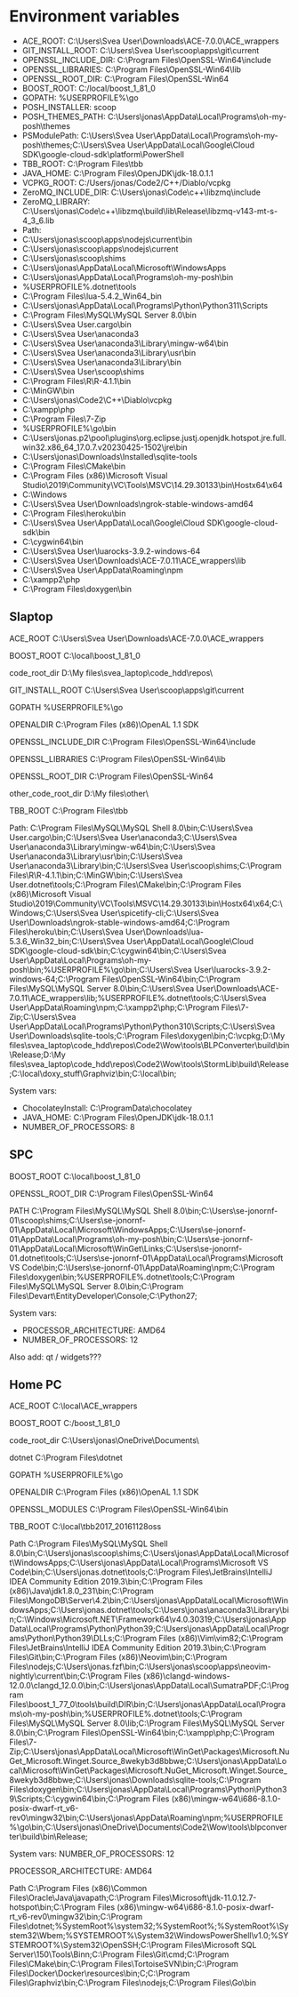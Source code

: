 # Environment variables

- ACE_ROOT: C:\Users\Svea User\Downloads\ACE-7.0.0\ACE_wrappers
- GIT_INSTALL_ROOT: C:\Users\Svea User\scoop\apps\git\current
- OPENSSL_INCLUDE_DIR: C:\Program Files\OpenSSL-Win64\include
- OPENSSL_LIBRARIES: C:\Program Files\OpenSSL-Win64\lib
- OPENSSL_ROOT_DIR: C:\Program Files\OpenSSL-Win64
- BOOST_ROOT: C:/local/boost_1_81_0
- GOPATH: %USERPROFILE%\go
- POSH_INSTALLER: scoop
- POSH_THEMES_PATH: C:\Users\jonas\AppData\Local\Programs\oh-my-posh\themes
- PSModulePath: C:\Users\Svea User\AppData\Local\Programs\oh-my-posh\themes;C:\Users\Svea User\AppData\Local\Google\Cloud SDK\google-cloud-sdk\platform\PowerShell
- TBB_ROOT: C:\Program Files\tbb
- JAVA_HOME: C:\Program Files\OpenJDK\jdk-18.0.1.1
- VCPKG_ROOT: C:/Users/jonas/Code2/C++/Diablo/vcpkg
- ZeroMQ_INCLUDE_DIR: C:\Users\jonas\Code\c++\libzmq\include
- ZeroMQ_LIBRARY: C:\Users\jonas\Code\c++\libzmq\build\lib\Release\libzmq-v143-mt-s-4_3_6.lib
- Path:
- C:\Users\jonas\scoop\apps\nodejs\current\bin
- C:\Users\jonas\scoop\apps\nodejs\current
- C:\Users\jonas\scoop\shims
- C:\Users\jonas\AppData\Local\Microsoft\WindowsApps
- C:\Users\jonas\AppData\Local\Programs\oh-my-posh\bin
- %USERPROFILE%\.dotnet\tools
- C:\Program Files\lua-5.4.2_Win64_bin
- C:\Users\jonas\AppData\Local\Programs\Python\Python311\Scripts
- C:\Program Files\MySQL\MySQL Server 8.0\bin
- C:\Users\Svea User\.cargo\bin
- C:\Users\Svea User\anaconda3
- C:\Users\Svea User\anaconda3\Library\mingw-w64\bin
- C:\Users\Svea User\anaconda3\Library\usr\bin
- C:\Users\Svea User\anaconda3\Library\bin
- C:\Users\Svea User\scoop\shims
- C:\Program Files\R\R-4.1.1\bin
- C:\MinGW\bin
- C:\Users\jonas\Code2\C++\Diablo\vcpkg
- C:\xampp\php
- C:\Program Files\7-Zip
- %USERPROFILE%\go\bin
- C:\Users\jonas\.p2\pool\plugins\org.eclipse.justj.openjdk.hotspot.jre.full.win32.x86_64_17.0.7.v20230425-1502\jre\bin
- C:\Users\jonas\Downloads\Installed\sqlite-tools
- C:\Program Files\CMake\bin
- C:\Program Files (x86)\Microsoft Visual Studio\2019\Community\VC\Tools\MSVC\14.29.30133\bin\Hostx64\x64
- C:\Windows
- C:\Users\Svea User\Downloads\ngrok-stable-windows-amd64
- C:\Program Files\heroku\bin
- C:\Users\Svea User\AppData\Local\Google\Cloud SDK\google-cloud-sdk\bin
- C:\cygwin64\bin
- C:\Users\Svea User\luarocks-3.9.2-windows-64
- C:\Users\Svea User\Downloads\ACE-7.0.11\ACE_wrappers\lib
- C:\Users\Svea User\AppData\Roaming\npm
- C:\xampp2\php
- C:\Program Files\doxygen\bin

## Slaptop

ACE_ROOT
C:\Users\Svea User\Downloads\ACE-7.0.0\ACE_wrappers

BOOST_ROOT
C:\local\boost_1_81_0

code_root_dir
D:\My files\svea_laptop\code_hdd\repos\

GIT_INSTALL_ROOT
C:\Users\Svea User\scoop\apps\git\current

GOPATH
%USERPROFILE%\go

OPENALDIR
C:\Program Files (x86)\OpenAL 1.1 SDK

OPENSSL_INCLUDE_DIR
C:\Program Files\OpenSSL-Win64\include

OPENSSL_LIBRARIES
C:\Program Files\OpenSSL-Win64\lib

OPENSSL_ROOT_DIR
C:\Program Files\OpenSSL-Win64

other_code_root_dir
D:\My files\other\

TBB_ROOT
C:\Program Files\tbb

Path:
C:\Program Files\MySQL\MySQL Shell 8.0\bin\;C:\Users\Svea User\.cargo\bin;C:\Users\Svea User\anaconda3;C:\Users\Svea User\anaconda3\Library\mingw-w64\bin;C:\Users\Svea User\anaconda3\Library\usr\bin;C:\Users\Svea User\anaconda3\Library\bin;C:\Users\Svea User\scoop\shims;C:\Program Files\R\R-4.1.1\bin;C:\MinGW\bin;C:\Users\Svea User\.dotnet\tools;C:\Program Files\CMake\bin;C:\Program Files (x86)\Microsoft Visual Studio\2019\Community\VC\Tools\MSVC\14.29.30133\bin\Hostx64\x64;C:\Windows;C:\Users\Svea User\spicetify-cli;C:\Users\Svea User\Downloads\ngrok-stable-windows-amd64;C:\Program Files\heroku\bin;C:\Users\Svea User\Downloads\lua-5.3.6_Win32_bin;C:\Users\Svea User\AppData\Local\Google\Cloud SDK\google-cloud-sdk\bin;C:\cygwin64\bin;C:\Users\Svea User\AppData\Local\Programs\oh-my-posh\bin;%USERPROFILE%\go\bin;C:\Users\Svea User\luarocks-3.9.2-windows-64;C:\Program Files\OpenSSL-Win64\bin;C:\Program Files\MySQL\MySQL Server 8.0\bin;C:\Users\Svea User\Downloads\ACE-7.0.11\ACE_wrappers\lib;%USERPROFILE%\.dotnet\tools;C:\Users\Svea User\AppData\Roaming\npm;C:\xampp2\php;C:\Program Files\7-Zip;C:\Users\Svea User\AppData\Local\Programs\Python\Python310\Scripts;C:\Users\Svea User\Downloads\sqlite-tools;C:\Program Files\doxygen\bin;C:\vcpkg;D:\My files\svea_laptop\code_hdd\repos\Code2\Wow\tools\BLPConverter\build\bin\Release;D:\My files\svea_laptop\code_hdd\repos\Code2\Wow\tools\StormLib\build\Release;C:\local\doxy_stuff\Graphviz\bin;C:\local\bin;

System vars:
- ChocolateyInstall: C:\ProgramData\chocolatey
- JAVA_HOME: C:\Program Files\OpenJDK\jdk-18.0.1.1
- NUMBER_OF_PROCESSORS: 8


## SPC

BOOST_ROOT
C:\local\boost_1_81_0

OPENSSL_ROOT_DIR
C:\Program Files\OpenSSL-Win64

PATH
C:\Program Files\MySQL\MySQL Shell 8.0\bin\;C:\Users\se-jonornf-01\scoop\shims;C:\Users\se-jonornf-01\AppData\Local\Microsoft\WindowsApps;C:\Users\se-jonornf-01\AppData\Local\Programs\oh-my-posh\bin;C:\Users\se-jonornf-01\AppData\Local\Microsoft\WinGet\Links;C:\Users\se-jonornf-01\.dotnet\tools;C:\Users\se-jonornf-01\AppData\Local\Programs\Microsoft VS Code\bin;C:\Users\se-jonornf-01\AppData\Roaming\npm;C:\Program Files\doxygen\bin;%USERPROFILE%\.dotnet\tools;C:\Program Files\MySQL\MySQL Server 8.0\bin;C:\Program Files\Devart\EntityDeveloper\Console;C:\Python27;

System vars:
- PROCESSOR_ARCHITECTURE: AMD64
- NUMBER_OF_PROCESSORS: 12

Also add:
qt / widgets???


## Home PC

ACE_ROOT
C:\local\ACE_wrappers

BOOST_ROOT
C:/boost_1_81_0

code_root_dir
C:\Users\jonas\OneDrive\Documents\

dotnet
C:\Program Files\dotnet

GOPATH
%USERPROFILE%\go

OPENALDIR
C:\Program Files (x86)\OpenAL 1.1 SDK

OPENSSL_MODULES
C:\Program Files\OpenSSL-Win64\bin

TBB_ROOT
C:\local\tbb2017_20161128oss

Path
C:\Program Files\MySQL\MySQL Shell 8.0\bin\;C:\Users\jonas\scoop\shims;C:\Users\jonas\AppData\Local\Microsoft\WindowsApps;C:\Users\jonas\AppData\Local\Programs\Microsoft VS Code\bin;C:\Users\jonas\.dotnet\tools;C:\Program Files\JetBrains\IntelliJ IDEA Community Edition 2019.3\bin;C:\Program Files (x86)\Java\jdk1.8.0_231\bin;C:\Program Files\MongoDB\Server\4.2\bin;C:\Users\jonas\AppData\Local\Microsoft\WindowsApps;C:\Users\jonas\.dotnet\tools;C:\Users\jonas\anaconda3\Library\bin;C:\Windows\Microsoft.NET\Framework64\v4.0.30319;C:\Users\jonas\AppData\Local\Programs\Python\Python39;C:\Users\jonas\AppData\Local\Programs\Python\Python39\DLLs;C:\Program Files (x86)\Vim\vim82;C:\Program Files\JetBrains\IntelliJ IDEA Community Edition 2019.3\bin;C:\Program Files\Git\bin;C:\Program Files (x86)\Neovim\bin;C:\Program Files\nodejs;C:\Users\jonas\.fzf\bin;C:\Users\jonas\scoop\apps\neovim-nightly\current\bin;C:\Program Files (x86)\clangd-windows-12.0.0\clangd_12.0.0\bin;C:\Users\jonas\AppData\Local\SumatraPDF;C:\Program Files\boost_1_77_0\tools\build\DIR\bin;C:\Users\jonas\AppData\Local\Programs\oh-my-posh\bin;%USERPROFILE%\.dotnet\tools;C:\Program Files\MySQL\MySQL Server 8.0\lib;C:\Program Files\MySQL\MySQL Server 8.0\bin;C:\Program Files\OpenSSL-Win64\bin;C:\xampp\php;C:\Program Files\7-Zip;C:\Users\jonas\AppData\Local\Microsoft\WinGet\Packages\Microsoft.NuGet_Microsoft.Winget.Source_8wekyb3d8bbwe;C:\Users\jonas\AppData\Local\Microsoft\WinGet\Packages\Microsoft.NuGet_Microsoft.Winget.Source_8wekyb3d8bbwe;C:\Users\jonas\Downloads\sqlite-tools;C:\Program Files\doxygen\bin;C:\Users\jonas\AppData\Local\Programs\Python\Python39\Scripts;C:\cygwin64\bin;C:\Program Files (x86)\mingw-w64\i686-8.1.0-posix-dwarf-rt_v6-rev0\mingw32\bin;C:\Users\jonas\AppData\Roaming\npm;%USERPROFILE%\go\bin;C:\Users\jonas\OneDrive\Documents\Code2\Wow\tools\blpconverter\build\bin\Release;

System vars:
NUMBER_OF_PROCESSORS: 12

PROCESSOR_ARCHITECTURE: AMD64

Path
C:\Program Files (x86)\Common Files\Oracle\Java\javapath;C:\Program Files\Microsoft\jdk-11.0.12.7-hotspot\bin;C:\Program Files (x86)\mingw-w64\i686-8.1.0-posix-dwarf-rt_v6-rev0\mingw32\bin;C:\Program Files\dotnet\;%SystemRoot%\system32;%SystemRoot%;%SystemRoot%\System32\Wbem;%SYSTEMROOT%\System32\WindowsPowerShell\v1.0\;%SYSTEMROOT%\System32\OpenSSH\;C:\Program Files\Microsoft SQL Server\150\Tools\Binn\;C:\Program Files\Git\cmd;C:\Program Files\CMake\bin;C:\Program Files\TortoiseSVN\bin;C:\Program Files\Docker\Docker\resources\bin;C;C:\Program Files\Graphviz\bin;C:\Program Files\nodejs\;C:\Program Files\Go\bin